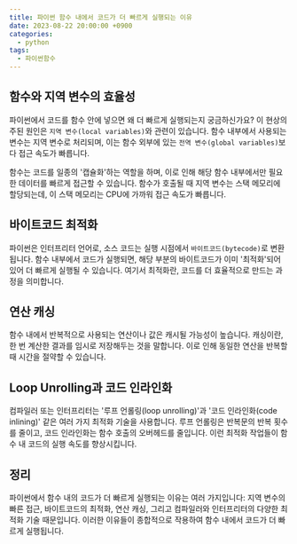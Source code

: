 ```yaml
---
title: 파이썬 함수 내에서 코드가 더 빠르게 실행되는 이유
date: 2023-08-22 20:00:00 +0900
categories:
  - python
tags:
  - 파이썬함수
---
```


## 함수와 지역 변수의 효율성

파이썬에서 코드를 함수 안에 넣으면 왜 더 빠르게 실행되는지 궁금하신가요? 이 현상의 주된 원인은 `지역 변수(local variables)`와 관련이 있습니다. 함수 내부에서 사용되는 변수는 지역 변수로 처리되며, 이는 함수 외부에 있는 `전역 변수(global variables)`보다 접근 속도가 빠릅니다. 

함수는 코드를 일종의 '캡슐화'하는 역할을 하며, 이로 인해 해당 함수 내부에서만 필요한 데이터를 빠르게 접근할 수 있습니다. 함수가 호출될 때 지역 변수는 스택 메모리에 할당되는데, 이 스택 메모리는 CPU에 가까워 접근 속도가 빠릅니다.

## 바이트코드 최적화

파이썬은 인터프리터 언어로, 소스 코드는 실행 시점에서 `바이트코드(bytecode)`로 변환됩니다. 함수 내부에서 코드가 실행되면, 해당 부분의 바이트코드가 이미 '최적화'되어 있어 더 빠르게 실행될 수 있습니다. 여기서 최적화란, 코드를 더 효율적으로 만드는 과정을 의미합니다.

## 연산 캐싱

함수 내에서 반복적으로 사용되는 연산이나 값은 캐시될 가능성이 높습니다. 캐싱이란, 한 번 계산한 결과를 임시로 저장해두는 것을 말합니다. 이로 인해 동일한 연산을 반복할 때 시간을 절약할 수 있습니다.

## Loop Unrolling과 코드 인라인화

컴파일러 또는 인터프리터는 '루프 언롤링(loop unrolling)'과 '코드 인라인화(code inlining)' 같은 여러 가지 최적화 기술을 사용합니다. 루프 언롤링은 반복문의 반복 횟수를 줄이고, 코드 인라인화는 함수 호출의 오버헤드를 줄입니다. 이런 최적화 작업들이 함수 내 코드의 실행 속도를 향상시킵니다.

## 정리

파이썬에서 함수 내의 코드가 더 빠르게 실행되는 이유는 여러 가지입니다: 지역 변수의 빠른 접근, 바이트코드의 최적화, 연산 캐싱, 그리고 컴파일러와 인터프리터의 다양한 최적화 기술 때문입니다. 이러한 이유들이 종합적으로 작용하여 함수 내에서 코드가 더 빠르게 실행됩니다.
